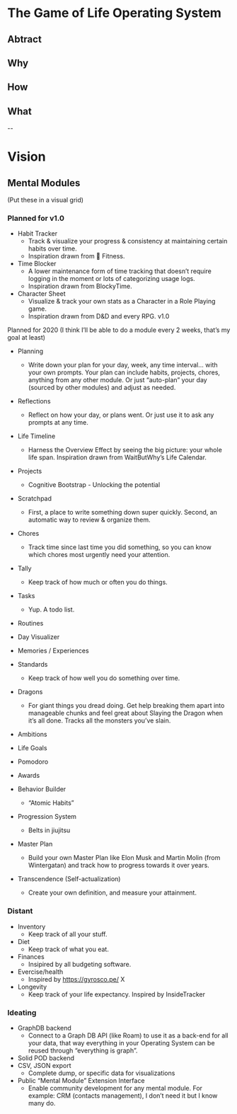 # The Game of Life Operating System

## Abtract

## Why

## How

## What

--

# Vision

## Mental Modules

(Put these in a visual grid)

### Planned for v1.0

- Habit Tracker
  - Track & visualize your progress & consistency at maintaining certain habits over time.
  - Inspiration drawn from  Fitness.
- Time Blocker
  - A lower maintenance form of time tracking that doesn’t require logging in the moment or lots of categorizing usage logs.
  - Inspiration drawn from BlockyTime.
- Character Sheet
  - Visualize & track your own stats as a Character in a Role Playing game.
  - Inspiration drawn from D&D and every RPG. v1.0

Planned for 2020
(I think I’ll be able to do a module every 2 weeks, that’s my goal at least)

- Planning
  - Write down your plan for your day, week, any time interval… with your own prompts. Your plan can include habits, projects, chores, anything from any other module. Or just “auto-plan” your day (sourced by other modules) and adjust as needed.
- Reflections
  - Reflect on how your day, or plans went. Or just use it to ask any prompts at any time.
- Life Timeline
  - Harness the Overview Effect by seeing the big picture: your whole life span. Inspiration drawn from WaitButWhy’s Life Calendar.
- Projects
  - Cognitive Bootstrap - Unlocking the potential
- Scratchpad

  - First, a place to write something down super quickly. Second, an automatic way to review & organize them.

- Chores
  - Track time since last time you did something, so you can know which chores most urgently need your attention.
- Tally
  - Keep track of how much or often you do things.
- Tasks

  - Yup. A todo list.

- Routines
- Day Visualizer
- Memories / Experiences

* Standards
  - Keep track of how well you do something over time.
* Dragons

  - For giant things you dread doing. Get help breaking them apart into manageable chunks and feel great about Slaying the Dragon when it’s all done. Tracks all the monsters you’ve slain.

* Ambitions
* Life Goals

* Pomodoro
* Awards
* Behavior Builder
  - “Atomic Habits”
* Progression System
  - Belts in jiujitsu
* Master Plan
  - Build your own Master Plan like Elon Musk and Martin Molin (from Wintergatan) and track how to progress towards it over years.
* Transcendence (Self-actualization)
  - Create your own definition, and measure your attainment.

### Distant

- Inventory
  - Keep track of all your stuff.
- Diet
  - Keep track of what you eat.
- Finances
  - Insipired by all budgeting software.
- Evercise/health
  - Inspired by https://gyrosco.pe/ X
- Longevity
  - Keep track of your life expectancy. Inspired by InsideTracker

### Ideating

- GraphDB backend
  - Connect to a Graph DB API (like Roam) to use it as a back-end for all your data, that way everything in your Operating System can be reused through “everything is graph”.
- Solid POD backend
- CSV, JSON export
  - Complete dump, or specific data for visualizations
- Public “Mental Module” Extension Interface
  - Enable community development for any mental module. For example: CRM (contacts management), I don’t need it but I know many do.
